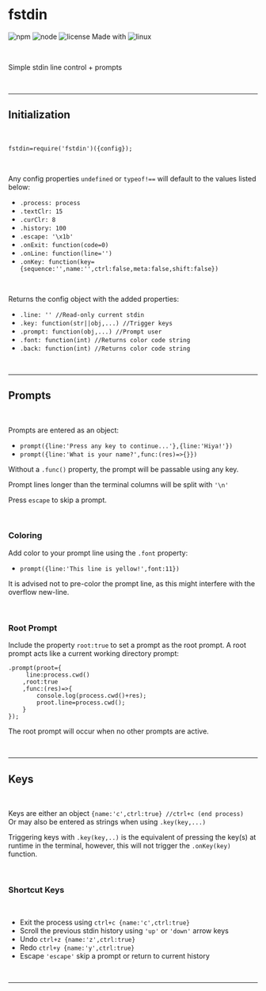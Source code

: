 # **fstdin**

![npm](https://img.shields.io/npm/v/fstdin?style=flat-square)
![node](https://img.shields.io/node/v/cu?style=flat-square)
![license](https://img.shields.io/badge/License-MIT-blue.svg)
Made with ![linux](https://img.shields.io/badge/Linux-FCC624?logo=linux&logoColor=black)

</br>

Simple stdin line control + prompts

</br>

---

## Initialization

</br>


`fstdin=require('fstdin')({config});`</br>

</br>

Any config properties `undefined` or `typeof!==` will default to the values listed below:</br>

- `.process: process`
- `.textClr: 15`
- `.curClr: 8`
- `.history: 100`
- `.escape: '\x1b'`
- `.onExit: function(code=0)`
- `.onLine: function(line='')`
- `.onKey: function(key={sequence:'',name:'',ctrl:false,meta:false,shift:false})`

</br>

Returns the config object with the added properties:</br>

- `.line: '' //Read-only current stdin`
- `.key: function(str||obj,...) //Trigger keys`
- `.prompt: function(obj,...) //Prompt user`
- `.font: function(int) //Returns color code string`
- `.back: function(int) //Returns color code string`

</br>

---

## Prompts

</br>

Prompts are entered as an object:
- `prompt({line:'Press any key to continue...'},{line:'Hiya!'})`</br>
- `prompt({line:'What is your name?',func:(res)=>{}})`</br>

Without a `.func()` property, the prompt will be passable using any key.</br>

Prompt lines longer than the terminal columns will be split with `'\n'`</br>

Press `escape` to skip a prompt.</br>

</br>

### Coloring

Add color to your prompt line using the `.font` property:</br>
- `prompt({line:'This line is yellow!',font:11})`</br>

It is advised not to pre-color the prompt line, as this might interfere with the overflow new-line.

</br>

### Root Prompt

Include the property `root:true` to set a prompt as the root prompt. A root prompt acts like a current working directory prompt:</br>

```
.prompt(proot={
     line:process.cwd()
    ,root:true
    ,func:(res)=>{
        console.log(process.cwd()+res);
        proot.line=process.cwd();
    }
});
```

The root prompt will occur when no other prompts are active.

</br>

---

## Keys

</br>

Keys are either an object `{name:'c',ctrl:true} //ctrl+c (end process)`</br>
Or may also be entered as strings when using `.key(key,...)`</br>

Triggering keys with `.key(key,..)` is the equivalent of pressing the key(s) at runtime in the terminal, however, this will not trigger the `.onKey(key)` function.

</br>

### Shortcut Keys

</br>

- Exit the process using `ctrl+c {name:'c',ctrl:true}`
- Scroll the previous stdin history using `'up'` or `'down'` arrow keys
- Undo `ctrl+z {name:'z',ctrl:true}`
- Redo `ctrl+y {name:'y',ctrl:true}`
- Escape `'escape'` skip a prompt or return to current history

</br>

---
